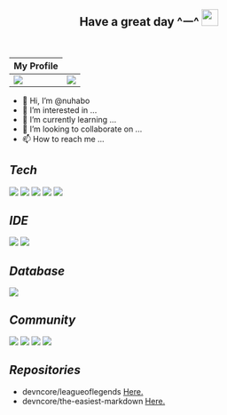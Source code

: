 ## <div align=center>Have a great day ^ㅡ^ <img src="https://user-images.githubusercontent.com/52397976/128292642-cb9d58c3-e01e-41c0-8713-14c59f4fb499.gif" width="30px"></div>
<br />

<div align=center> 
  <table>
    <thead>
      <tr>
        <th>My Profile</th>
      </tr>
    </thead>
    <tbody>
      <tr>
        <td>
          <img src="https://github-readme-stackoverflow.vercel.app/?userID=16359772"/>
        </td>
         <td>
          <img src="https://github-readme-stats.vercel.app/api?username=devncore-lucas&show_icons=true&theme=buefy&count_private=true&hide_border=true&hide_title=true&disable_animations=true&line_height=25"/>
        </td>
      </tr>
    </tbody>
  </table>
</div>

- 👋 Hi, I’m @nuhabo
- 👀 I’m interested in ...
- 🌱 I’m currently learning ...
- 💞️ I’m looking to collaborate on ...
- 📫 How to reach me ...
 

 ## _Tech_
![](https://img.shields.io/badge/-C%23-%23239120?style=for-the-badge&logo=C-Sharp)
![](https://img.shields.io/badge/-.NET-%235C2D91?style=for-the-badge&logo=.NET)
![](https://img.shields.io/badge/-Blazor-512BD4?style=for-the-badge&logo=Blazor&logoColor=white)
![](https://img.shields.io/badge/-Python-3776AB?style=for-the-badge&logo=Python&logoColor=white)
![](https://img.shields.io/badge/-Markdown-000000?style=for-the-badge&logo=Markdown&logoColor=white)

## _IDE_
![](https://img.shields.io/badge/-Visual%20Studio-%235C2D91?style=for-the-badge&logo=Visual-Studio)
![](https://img.shields.io/badge/-Visual%20Studio%20Code-%23007ACC?style=for-the-badge&logo=Visual-Studio-Code)

## _Database_
![](https://img.shields.io/badge/-MSSQL-%23CC2927?style=for-the-badge&logo=Microsoft-SQL-Server)

## _Community_
![](https://img.shields.io/badge/-StackOverflow-f58025?style=for-the-badge&logo=StackOverflow&logoColor=white)
![](https://img.shields.io/badge/-GitHub-181717?style=for-the-badge&logo=GitHub&logoColor=white)
![](https://img.shields.io/badge/-Bitbucket-0052CC?style=for-the-badge&logo=Bitbucket&logoColor=white)
![](https://img.shields.io/badge/-Youtube-ff0000?style=for-the-badge&logo=Youtube&logoColor=white)

## _Repositories_
- devncore/leagueoflegends [Here.](https://github.com/devncore/leagueoflegends)
- devncore/the-easiest-markdown [Here.](https://github.com/devncore/the-easiest-markdown)

<!---
nuhabo/nuhabo is a ✨ special ✨ repository because its `README.md` (this file) appears on your GitHub profile.
You can click the Preview link to take a look at your changes.
--->

